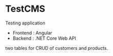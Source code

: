 # TestCMS

Testing application
- Frontend : Angular
- Backend  : .NET Core Web API

two tables for CRUD of customers and products.
